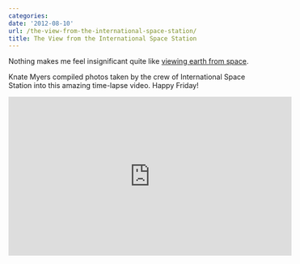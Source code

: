```yaml
---
categories:
date: '2012-08-10'
url: /the-view-from-the-international-space-station/
title: The View from the International Space Station
---
```


Nothing makes me feel insignificant quite like <a href="http://vimeo.com/45878034">viewing earth from space</a>.

Knate Myers compiled photos taken by the crew of International Space Station into this amazing time-lapse video. Happy Friday!

<div class="fluid-vids"><iframe class="alignc" src="https://player.vimeo.com/video/45878034" width="560" height="315" frameborder="0" webkitAllowFullScreen mozallowfullscreen allowFullScreen></iframe></div>